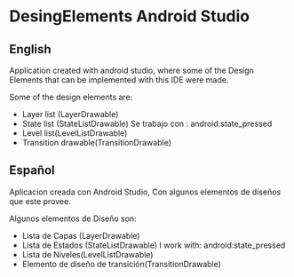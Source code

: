 # DesingElements Android Studio
## English
Application created with android studio, where some of the Design Elements that can be implemented with this IDE were made.

Some of the design elements are:

- Layer list (LayerDrawable)
- State list (StateListDrawable) Se trabajo con : android:state_pressed
- Level list(LevelListDrawable)
- Transition drawable(TransitionDrawable)

## Español
Aplicacion creada con Android Studio, Con algunos elementos de diseños que este provee.

Algunos elementos de Diseño son:

- Lista de Capas (LayerDrawable)
- Lista de Estados (StateListDrawable) I work with: android:state_pressed
- Lista de Niveles(LevelListDrawable)
- Elemento de diseño de transición(TransitionDrawable)
